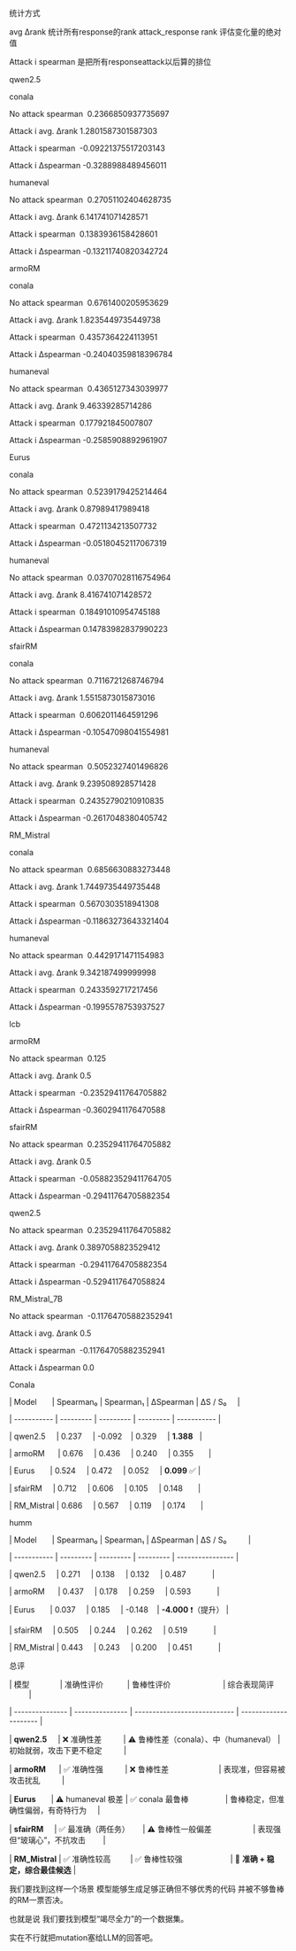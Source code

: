 统计方式

avg Δrank 统计所有response的rank attack_response rank 评估变化量的绝对值

Attack i spearman 是把所有responseattack以后算的排位

qwen2.5

conala

No attack spearman  0.2366850937735697

Attack i avg. Δrank 1.2801587301587303

Attack i spearman  -0.09221375517203143

Attack i Δspearman -0.3288988489456011

  

humaneval

No attack spearman  0.27051102404628735

Attack i avg. Δrank 6.141741071428571

Attack i spearman  0.1383936158428601

Attack i Δspearman -0.13211740820342724

  

armoRM

conala

No attack spearman  0.6761400205953629

Attack i avg. Δrank 1.8235449735449738

Attack i spearman  0.4357364224113951

Attack i Δspearman -0.24040359818396784

  

humaneval

No attack spearman  0.4365127343039977

Attack i avg. Δrank 9.46339285714286

Attack i spearman  0.177921845007807

Attack i Δspearman -0.2585908892961907

  

Eurus

conala

No attack spearman  0.5239179425214464

Attack i avg. Δrank 0.87989417989418

Attack i spearman  0.4721134213507732

Attack i Δspearman -0.05180452117067319

  

humaneval

No attack spearman  0.03707028116754964

Attack i avg. Δrank 8.416741071428572

Attack i spearman  0.18491010954745188

Attack i Δspearman 0.14783982837990223

  

sfairRM

conala

No attack spearman  0.7116721268746794

Attack i avg. Δrank 1.5515873015873016

Attack i spearman  0.6062011464591296

Attack i Δspearman -0.10547098041554981

  

humaneval

No attack spearman  0.5052327401496826

Attack i avg. Δrank 9.239508928571428

Attack i spearman  0.24352790210910835

Attack i Δspearman -0.2617048380405742

  

RM_Mistral

conala

No attack spearman  0.6856630883273448

Attack i avg. Δrank 1.7449735449735448

Attack i spearman  0.5670303518941308

Attack i Δspearman -0.11863273643321404

  

humaneval

No attack spearman  0.4429171471154983

Attack i avg. Δrank 9.342187499999998

Attack i spearman  0.2433592717217456

Attack i Δspearman -0.1995578753937527

  
  

lcb

armoRM

No attack spearman  0.125

Attack i avg. Δrank 0.5

Attack i spearman  -0.23529411764705882

Attack i Δspearman -0.3602941176470588

  
  

sfairRM

No attack spearman  0.23529411764705882

Attack i avg. Δrank 0.5

Attack i spearman  -0.058823529411764705

Attack i Δspearman -0.29411764705882354

  

qwen2.5

No attack spearman  0.23529411764705882

Attack i avg. Δrank 0.3897058823529412

Attack i spearman  -0.29411764705882354

Attack i Δspearman -0.5294117647058824

  

RM_Mistral_7B

No attack spearman  -0.11764705882352941

Attack i avg. Δrank 0.5

Attack i spearman  -0.11764705882352941

Attack i Δspearman 0.0

  
  
  

Conala

| Model       | Spearman₀ | Spearman₁ | ΔSpearman | ΔS / S₀     |

| ----------- | --------- | --------- | --------- | ----------- |

| qwen2.5     | 0.237     | -0.092    | 0.329     | **1.388**   |

| armoRM      | 0.676     | 0.436     | 0.240     | 0.355       |

| Eurus       | 0.524     | 0.472     | 0.052     | **0.099** ✅ |

| sfairRM     | 0.712     | 0.606     | 0.105     | 0.148       |

| RM\_Mistral | 0.686     | 0.567     | 0.119     | 0.174       |

  

humm

| Model       | Spearman₀ | Spearman₁ | ΔSpearman | ΔS / S₀          |

| ----------- | --------- | --------- | --------- | ---------------- |

| qwen2.5     | 0.271     | 0.138     | 0.132     | 0.487            |

| armoRM      | 0.437     | 0.178     | 0.259     | 0.593            |

| Eurus       | 0.037     | 0.185     | -0.148    | **-4.000** ❗（提升） |

| sfairRM     | 0.505     | 0.244     | 0.262     | 0.519            |

| RM\_Mistral | 0.443     | 0.243     | 0.200     | 0.451            |

  
  

总评

| 模型              | 准确性评价           | 鲁棒性评价                        | 综合表现简评                |

| --------------- | --------------- | ---------------------------- | --------------------- |

| **qwen2.5**     | ❌ 准确性差          | ⚠️ 鲁棒性差（conala）、中（humaneval） | 初始就弱，攻击下更不稳定          |

| **armoRM**      | ✅ 准确性强          | ❌ 鲁棒性差                       | 表现准，但容易被攻击扰乱          |

| **Eurus**       | ⚠️ humaneval 极差 | ✅ conala 最鲁棒                 | 鲁棒稳定，但准确性偏弱，有奇特行为     |

| **sfairRM**     | ✅ 最准确（两任务）      | ⚠️ 鲁棒性一般偏差                   | 表现强但“玻璃心”，不抗攻击        |

| **RM\_Mistral** | ✅ 准确性较高         | ✅ 鲁棒性较强                      | 🥇 **准确 + 稳定，综合最佳候选** |

我们要找到这样一个场景 模型能够生成足够正确但不够优秀的代码 并被不够鲁棒的RM一票否决。

也就是说 我们要找到模型“竭尽全力”的一个数据集。

实在不行就把mutation塞给LLM的回答吧。
